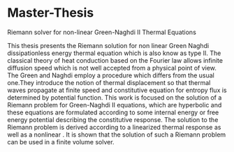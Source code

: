 # Master-Thesis
Riemann solver for non-linear Green-Naghdi II Thermal Equations

This thesis presents the Riemann solution for non linear Green Naghdi dissipationless energy thermal equation which is also know as type II. The classical theory of heat conduction based on the Fourier law allows infinite diffusion speed which is not well accepted from a physical point of view. The Green and Naghdi employ a procedure which differs from the usual one.They introduce the notion of thermal displacement so that thermal waves propagate at finite speed and constitutive equation for entropy flux is determined by potential function. This work is focused on the solution of a Riemann problem for Green-Naghdi II equations, which are hyperbolic and these equations are formulated according to some internal energy or free energy potential describing the constitutive response. The solution to the Riemann problem is derived according to a linearized thermal response as well as a nonlinear . It is shown that the solution of such a Riemann problem can be used in a finite volume solver.
